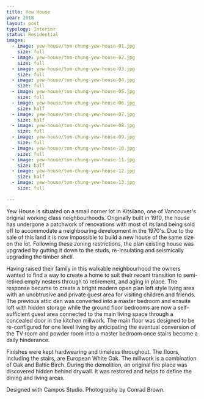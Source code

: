 ```yaml
---
title: Yew House
year: 2018
layout: post
typology: Interior
status: Residential
images:
  - image: yew-house/tom-chung-yew-house-01.jpg
    size: full
  - image: yew-house/tom-chung-yew-house-02.jpg
    size: full    
  - image: yew-house/tom-chung-yew-house-03.jpg
    size: full       
  - image: yew-house/tom-chung-yew-house-04.jpg
    size: full
  - image: yew-house/tom-chung-yew-house-05.jpg
    size: full
  - image: yew-house/tom-chung-yew-house-06.jpg
    size: half
  - image: yew-house/tom-chung-yew-house-07.jpg
    size: half
  - image: yew-house/tom-chung-yew-house-08.jpg
    size: full
  - image: yew-house/tom-chung-yew-house-09.jpg
    size: full
  - image: yew-house/tom-chung-yew-house-10.jpg
    size: full     
  - image: yew-house/tom-chung-yew-house-11.jpg
    size: half 
  - image: yew-house/tom-chung-yew-house-12.jpg
    size: half        
  - image: yew-house/tom-chung-yew-house-13.jpg
    size: full
           
---
```


Yew House is situated on a small corner lot in Kitsilano, one of Vancouver's original working class neighbourhoods. Originally built in 1910, the house has undergone a patchwork of renovations with most of its land being sold off to accommodate a neighbouring development in the 1970's. Due to the sale of this land it is now impossible to build a new house of the same size on the lot. Following these zoning restrictions, the plan existing house was upgraded by gutting it down to the studs, re-insulating and seismically upgrading the timber shell.

Having raised their family in this walkable neighbourhood the owners wanted to find a way to create a home to suit their recent transition to semi-retired empty nesters through to retirement, and aging in place. The response became to create a bright modern open plan loft style living area with an unobtrusive and private guest area for visiting children and friends. The previous attic den was converted into a master bedroom and ensuite loft with hidden storage while the ground floor bedrooms are now a self-sufficient guest area connected to the main living space through a concealed door in the kitchen millwork. The main floor was designed to be re-configured for one level living by anticipating the eventual conversion of the TV room and powder room into a master bedroom once stairs become a daily hinderance.

Finishes were kept hardwearing and timeless throughout. The floors, including the stairs, are European White Oak. The millwork is a combination of Oak and Baltic Birch. During the demolition, an original fire place was discovered hidden behind drywall. It was restored and helps to define the dining and living areas.

Designed with Campos Studio. Photography by Conrad Brown.